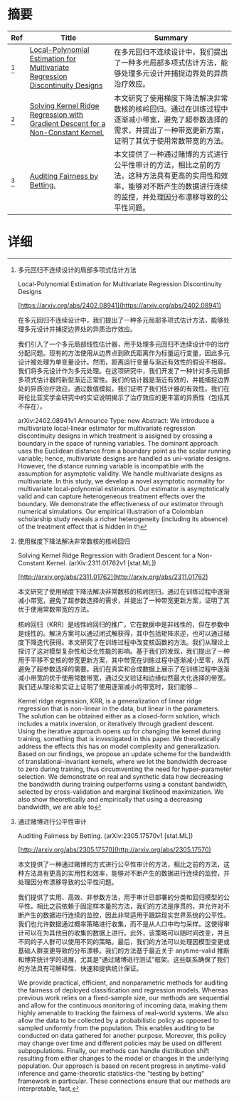 # 摘要

| Ref | Title | Summary |
| --- | --- | --- |
| [^1] | [Local-Polynomial Estimation for Multivariate Regression Discontinuity Designs](https://arxiv.org/abs/2402.08941) | 在多元回归不连续设计中，我们提出了一种多元局部多项式估计方法，能够处理多元设计并捕捉边界处的异质治疗效应。 |
| [^2] | [Solving Kernel Ridge Regression with Gradient Descent for a Non-Constant Kernel.](http://arxiv.org/abs/2311.01762) | 本文研究了使用梯度下降法解决非常数核的核岭回归。通过在训练过程中逐渐减小带宽，避免了超参数选择的需求，并提出了一种带宽更新方案，证明了其优于使用常数带宽的方法。 |
| [^3] | [Auditing Fairness by Betting.](http://arxiv.org/abs/2305.17570) | 本文提供了一种通过赌博的方式进行公平性审计的方法，相比之前的方法，这种方法具有更高的实用性和效率，能够对不断产生的数据进行连续的监控，并处理因分布漂移导致的公平性问题。 |

# 详细

[^1]: 多元回归不连续设计的局部多项式估计方法

    Local-Polynomial Estimation for Multivariate Regression Discontinuity Designs

    [https://arxiv.org/abs/2402.08941](https://arxiv.org/abs/2402.08941)

    在多元回归不连续设计中，我们提出了一种多元局部多项式估计方法，能够处理多元设计并捕捉边界处的异质治疗效应。

    

    我们引入了一个多元局部线性估计器，用于处理多元回归不连续设计中的治疗分配问题。现有的方法使用从边界点到欧氏距离作为标量运行变量，因此多元设计被处理为单变量设计。然而，距离运行变量与渐近有效性的假设不相容。我们将多元设计作为多元处理。在这项研究中，我们开发了一种针对多元局部多项式估计器的新型渐近正常性。我们的估计器是渐近有效的，并能捕捉边界处的异质治疗效应。通过数值模拟，我们证明了我们估计器的有效性。我们在哥伦比亚奖学金研究中的实证说明揭示了治疗效应的更丰富的异质性（包括其不存在）。

    arXiv:2402.08941v1 Announce Type: new Abstract: We introduce a multivariate local-linear estimator for multivariate regression discontinuity designs in which treatment is assigned by crossing a boundary in the space of running variables. The dominant approach uses the Euclidean distance from a boundary point as the scalar running variable; hence, multivariate designs are handled as uni-variate designs. However, the distance running variable is incompatible with the assumption for asymptotic validity. We handle multivariate designs as multivariate. In this study, we develop a novel asymptotic normality for multivariate local-polynomial estimators. Our estimator is asymptotically valid and can capture heterogeneous treatment effects over the boundary. We demonstrate the effectiveness of our estimator through numerical simulations. Our empirical illustration of a Colombian scholarship study reveals a richer heterogeneity (including its absence) of the treatment effect that is hidden in th
    
[^2]: 使用梯度下降法解决非常数核的核岭回归

    Solving Kernel Ridge Regression with Gradient Descent for a Non-Constant Kernel. (arXiv:2311.01762v1 [stat.ML])

    [http://arxiv.org/abs/2311.01762](http://arxiv.org/abs/2311.01762)

    本文研究了使用梯度下降法解决非常数核的核岭回归。通过在训练过程中逐渐减小带宽，避免了超参数选择的需求，并提出了一种带宽更新方案，证明了其优于使用常数带宽的方法。

    

    核岭回归（KRR）是线性岭回归的推广，它在数据中是非线性的，但在参数中是线性的。解决方案可以通过闭式解获得，其中包括矩阵求逆，也可以通过梯度下降迭代获得。本文研究了在训练过程中改变核函数的方法。我们从理论上探讨了这对模型复杂性和泛化性能的影响。基于我们的发现，我们提出了一种用于平移不变核的带宽更新方案，其中带宽在训练过程中逐渐减小至零，从而避免了超参数选择的需要。我们在真实和合成数据上展示了在训练过程中逐渐减小带宽的优于使用常数带宽，通过交叉验证和边缘似然最大化选择的带宽。我们还从理论和实证上证明了使用逐渐减小的带宽时，我们能够...

    Kernel ridge regression, KRR, is a generalization of linear ridge regression that is non-linear in the data, but linear in the parameters. The solution can be obtained either as a closed-form solution, which includes a matrix inversion, or iteratively through gradient descent. Using the iterative approach opens up for changing the kernel during training, something that is investigated in this paper. We theoretically address the effects this has on model complexity and generalization. Based on our findings, we propose an update scheme for the bandwidth of translational-invariant kernels, where we let the bandwidth decrease to zero during training, thus circumventing the need for hyper-parameter selection. We demonstrate on real and synthetic data how decreasing the bandwidth during training outperforms using a constant bandwidth, selected by cross-validation and marginal likelihood maximization. We also show theoretically and empirically that using a decreasing bandwidth, we are able to
    
[^3]: 通过赌博进行公平性审计

    Auditing Fairness by Betting. (arXiv:2305.17570v1 [stat.ML])

    [http://arxiv.org/abs/2305.17570](http://arxiv.org/abs/2305.17570)

    本文提供了一种通过赌博的方式进行公平性审计的方法，相比之前的方法，这种方法具有更高的实用性和效率，能够对不断产生的数据进行连续的监控，并处理因分布漂移导致的公平性问题。

    

    我们提供了实用、高效、非参数方法，用于审计已部署的分类和回归模型的公平性。相比之前依赖于固定样本量的方法，我们的方法是序贯的，并允许对不断产生的数据进行连续的监控，因此非常适用于跟踪现实世界系统的公平性。我们也允许数据通过概率策略进行收集，而不是从人口中均匀采样。这使得审计可以在为其他目的收集的数据上进行。此外，该策略可以随时间改变，并且不同的子人群可以使用不同的策略。最后，我们的方法可以处理因模型变更或基础人群变更导致的分布漂移。我们的方法基于最近关于 anytime-valid 推断和博弈统计学的进展，尤其是"通过赌博进行测试"框架。这些联系确保了我们的方法具有可解释性、快速和提供统计保证。

    We provide practical, efficient, and nonparametric methods for auditing the fairness of deployed classification and regression models. Whereas previous work relies on a fixed-sample size, our methods are sequential and allow for the continuous monitoring of incoming data, making them highly amenable to tracking the fairness of real-world systems. We also allow the data to be collected by a probabilistic policy as opposed to sampled uniformly from the population. This enables auditing to be conducted on data gathered for another purpose. Moreover, this policy may change over time and different policies may be used on different subpopulations. Finally, our methods can handle distribution shift resulting from either changes to the model or changes in the underlying population. Our approach is based on recent progress in anytime-valid inference and game-theoretic statistics-the "testing by betting" framework in particular. These connections ensure that our methods are interpretable, fast, 
    

